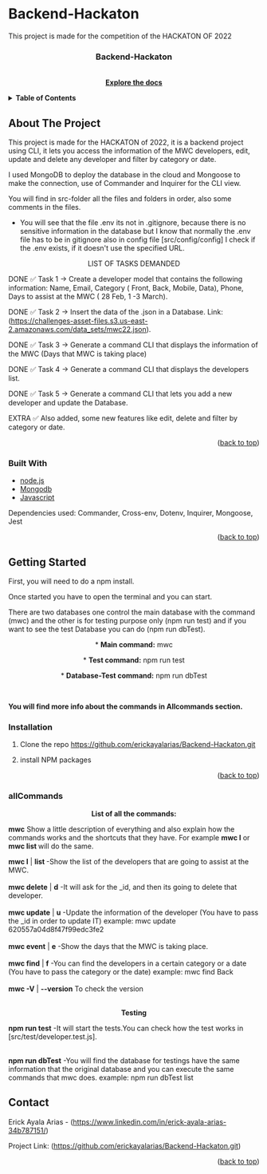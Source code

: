 # Backend-Hackaton

This project is made for the competition of the HACKATON OF 2022


<h3 align="center">Backend-Hackaton</h3>  
  <p align="center">
    <br />
    <a href="https://github.com/erickayalarias/Backend-Hackaton"><strong> Explore the docs </strong></a>
    <br />
  </p>
</div>




<details>
  <summary><b>Table of Contents</b></summary>
  <ol>
    <li>
      <a href="#about-the-project">About The Project</a>
      <ul>
        <li><a href="#built-with">Built With</a></li>
      </ul>
    </li>
    <li>
      <a href="#getting-started">Getting Started</a>
      <ul>
        <li><a href="#installation">Installation</a></li>
        <li><a href="#allCommands">allCommands</a></li>
      </ul>
    </li>
    <li><a href="#contact">Contact</a></li>
  </ol>
</details>



## About The Project


This project is made for the HACKATON of 2022, it is a backend project using CLI, it lets you access the information of the MWC developers, edit, update and delete any developer and filter by category or date.

I used MongoDB to deploy the database in the cloud and Mongoose to make the connection, use of Commander and Inquirer for the CLI view.

You will find in src-folder all the files and folders in order, also some comments in the files.

* You will see that the file .env its not in .gitignore, because there is no sensitive information in the database but I know that normally the .env file has to be in gitignore also in config file [src/config/config] I check if the .env exists, if it doesn't use the specified URL.


<p align="center"> LIST OF TASKS DEMANDED</p>

DONE ✅ Task 1 → Create a developer model that contains the following information: Name, Email, Category ( Front, Back, Mobile, Data), Phone, Days to assist at the MWC ( 28 Feb, 1 -3 March).

DONE ✅ Task 2 → Insert the data of the .json in a Database. Link: (https://challenges-asset-files.s3.us-east-2.amazonaws.com/data_sets/mwc22.json).

DONE ✅ Task 3 → Generate a command CLI that displays the information of the MWC (Days that MWC is taking place)

DONE ✅ Task 4 → Generate a command CLI that displays the developers list.

DONE ✅ Task 5 → Generate a command CLI that lets you add a new developer and update the Database.
</br>

EXTRA ✅ Also added, some new features like edit, delete and filter by category or date.


<p align="right">(<a href="#top">back to top</a>)</p>



### Built With

* [node.js](https://nodejs.org/)
* [Mongodb](https://www.mongodb.com/)
* [Javascript](https://www.javascript.com/)

Dependencies used:
Commander,
Cross-env,
Dotenv,
Inquirer,
Mongoose,
Jest

<p align="right">(<a href="#top">back to top</a>)</p>



<!-- GETTING STARTED -->
## Getting Started

First, you will need to do a npm install.

Once started you have to open the terminal and you can start.

There are two databases one control the main database with the command (mwc) and the other is for testing purpose only (npm run test) and if you want to see the test Database you can do (npm run dbTest).


<p align="center">* <b>Main command:</b>  mwc </p>
<p align="center">* <b>Test command:</b> npm run test </p>
<p align="center">* <b>Database-Test command:</b>  npm run dbTest</p>

<br />

<b>You will find more info about the commands in Allcommands section.</b>



### Installation

1. Clone the repo https://github.com/erickayalarias/Backend-Hackaton.git

2. install NPM packages

<p align="right">(<a href="#top">back to top</a>)</p>



### allCommands
<p align="center"><b>List of all the commands:</b> </p>


<b>mwc</b> Show a little description of everything and also explain how the commands works and the shortcuts that they have. 
For example <b>mwc l</b> or <b>mwc list </b> will do the same.  <br />

<b>mwc l</b> | <b>list </b>   -Show the list of the developers that are going to assist at the MWC.<br /> <br />
<b>mwc delete</b> | <b>d</b> -It will ask for the _id, and then its going to delete that developer.<br /><br />
<b>mwc update</b> | <b>u</b> -Update the information of the developer (You have to pass the _id in order to update IT) example: mwc update 620557a04d8f47f99edc3fe2 <br /><br />
<b>mwc event</b> | <b>e</b>  -Show the days that the MWC is taking place.<br /><br />
<b>mwc find</b> | <b>f</b>   -You can find the developers in a certain category or a date (You have to pass the category or the date) example: mwc find Back<br /><br />
<b>mwc -V</b> | <b>--version</b>    To check the version<br /><br />

<p align="center"><b>Testing</b> </p>


<b>npm run test</b>           -It will start the tests.You can check how the test works in [src/test/developer.test.js].<br /><br />

<b>npm run dbTest</b>         -You will find the database for testings have the same information that the original database and you can execute the same commands that mwc does. example: npm run dbTest list



## Contact

Erick Ayala Arias - (https://www.linkedin.com/in/erick-ayala-arias-34b787151/)

Project Link: (https://github.com/erickayalarias/Backend-Hackaton.git)

<p align="right">(<a href="#top">back to top</a>)</p>



